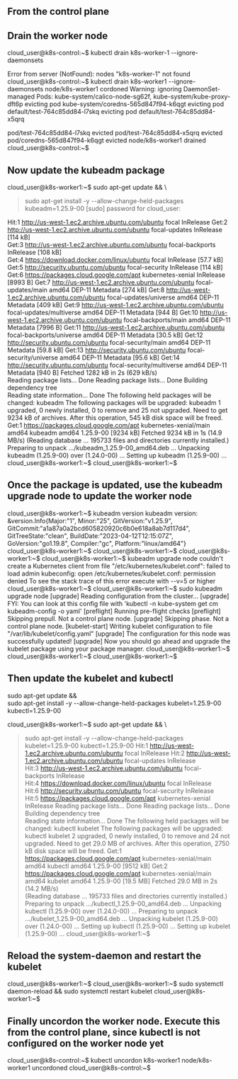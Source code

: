 
## From the control plane
## Drain the worker node

cloud_user@k8s-control:~$ kubectl drain k8s-worker-1 --ignore-daemonsets

Error from server (NotFound): nodes "k8s-worker-1" not found
cloud_user@k8s-control:~$ kubectl drain k8s-worker1 --ignore-daemonsets
node/k8s-worker1 cordoned
Warning: ignoring DaemonSet-managed Pods: kube-system/calico-node-sg62f, kube-system/kube-proxy-dft6p
evicting pod kube-system/coredns-565d847f94-k6qgt
evicting pod default/test-764c85dd84-l7skq
evicting pod default/test-764c85dd84-x5qrq

pod/test-764c85dd84-l7skq evicted
pod/test-764c85dd84-x5qrq evicted
pod/coredns-565d847f94-k6qgt evicted
node/k8s-worker1 drained
cloud_user@k8s-control:~$ 

## Now update the kubeadm package

cloud_user@k8s-worker1:~$ sudo apt-get update && \
> sudo apt-get install -y --allow-change-held-packages kubeadm=1.25.9-00 
[sudo] password for cloud_user: 

Hit:1 http://us-west-1.ec2.archive.ubuntu.com/ubuntu focal InRelease
Get:2 http://us-west-1.ec2.archive.ubuntu.com/ubuntu focal-updates InRelease [114 kB]                                                
Get:3 http://us-west-1.ec2.archive.ubuntu.com/ubuntu focal-backports InRelease [108 kB]                                              
Get:4 https://download.docker.com/linux/ubuntu focal InRelease [57.7 kB]                                                                             
Get:5 http://security.ubuntu.com/ubuntu focal-security InRelease [114 kB]                                                            
Get:6 https://packages.cloud.google.com/apt kubernetes-xenial InRelease [8993 B]
Get:7 http://us-west-1.ec2.archive.ubuntu.com/ubuntu focal-updates/main amd64 DEP-11 Metadata [274 kB]
Get:8 http://us-west-1.ec2.archive.ubuntu.com/ubuntu focal-updates/universe amd64 DEP-11 Metadata [409 kB]
Get:9 http://us-west-1.ec2.archive.ubuntu.com/ubuntu focal-updates/multiverse amd64 DEP-11 Metadata [944 B]
Get:10 http://us-west-1.ec2.archive.ubuntu.com/ubuntu focal-backports/main amd64 DEP-11 Metadata [7996 B]
Get:11 http://us-west-1.ec2.archive.ubuntu.com/ubuntu focal-backports/universe amd64 DEP-11 Metadata [30.5 kB]
Get:12 http://security.ubuntu.com/ubuntu focal-security/main amd64 DEP-11 Metadata [59.8 kB]
Get:13 http://security.ubuntu.com/ubuntu focal-security/universe amd64 DEP-11 Metadata [95.6 kB]
Get:14 http://security.ubuntu.com/ubuntu focal-security/multiverse amd64 DEP-11 Metadata [940 B]
Fetched 1282 kB in 2s (629 kB/s)                                       
Reading package lists... Done
Reading package lists... Done
Building dependency tree       
Reading state information... Done
The following held packages will be changed:
  kubeadm
The following packages will be upgraded:
  kubeadm
1 upgraded, 0 newly installed, 0 to remove and 25 not upgraded.
Need to get 9234 kB of archives.
After this operation, 545 kB disk space will be freed.
Get:1 https://packages.cloud.google.com/apt kubernetes-xenial/main amd64 kubeadm amd64 1.25.9-00 [9234 kB]
Fetched 9234 kB in 1s (14.9 MB/s)
(Reading database ... 195733 files and directories currently installed.)
Preparing to unpack .../kubeadm_1.25.9-00_amd64.deb ...
Unpacking kubeadm (1.25.9-00) over (1.24.0-00) ...
Setting up kubeadm (1.25.9-00) ...
cloud_user@k8s-worker1:~$ 
cloud_user@k8s-worker1:~$ 

## Once the package is updated, use the kubeadm upgrade node to update the worker node

cloud_user@k8s-worker1:~$ kubeadm version
kubeadm version: &version.Info{Major:"1", Minor:"25", GitVersion:"v1.25.9", GitCommit:"a1a87a0a2bcd605820920c6b0e618a8ab7d117d4", GitTreeState:"clean", BuildDate:"2023-04-12T12:15:07Z", GoVersion:"go1.19.8", Compiler:"gc", Platform:"linux/amd64"}
cloud_user@k8s-worker1:~$ 
cloud_user@k8s-worker1:~$ 
cloud_user@k8s-worker1:~$ 
cloud_user@k8s-worker1:~$ kubeadm upgrade node
couldn't create a Kubernetes client from file "/etc/kubernetes/kubelet.conf": failed to load admin kubeconfig: open /etc/kubernetes/kubelet.conf: permission denied
To see the stack trace of this error execute with --v=5 or higher
cloud_user@k8s-worker1:~$ 
cloud_user@k8s-worker1:~$ sudo kubeadm upgrade node
[upgrade] Reading configuration from the cluster...
[upgrade] FYI: You can look at this config file with 'kubectl -n kube-system get cm kubeadm-config -o yaml'
[preflight] Running pre-flight checks
[preflight] Skipping prepull. Not a control plane node.
[upgrade] Skipping phase. Not a control plane node.
[kubelet-start] Writing kubelet configuration to file "/var/lib/kubelet/config.yaml"
[upgrade] The configuration for this node was successfully updated!
[upgrade] Now you should go ahead and upgrade the kubelet package using your package manager.
cloud_user@k8s-worker1:~$ 
cloud_user@k8s-worker1:~$ 
cloud_user@k8s-worker1:~$ 

## Then update the kubelet and kubectl 

sudo apt-get update && \
sudo apt-get install -y --allow-change-held-packages kubelet=1.25.9-00 kubectl=1.25.9-00

cloud_user@k8s-worker1:~$ sudo apt-get update && \
> sudo apt-get install -y --allow-change-held-packages kubelet=1.25.9-00 kubectl=1.25.9-00
Hit:1 http://us-west-1.ec2.archive.ubuntu.com/ubuntu focal InRelease
Hit:2 http://us-west-1.ec2.archive.ubuntu.com/ubuntu focal-updates InRelease                                                                         
Hit:3 http://us-west-1.ec2.archive.ubuntu.com/ubuntu focal-backports InRelease                                                                       
Hit:4 https://download.docker.com/linux/ubuntu focal InRelease                                                                                       
Hit:6 http://security.ubuntu.com/ubuntu focal-security InRelease                                                                                     
Hit:5 https://packages.cloud.google.com/apt kubernetes-xenial InRelease
Reading package lists... Done
Reading package lists... Done
Building dependency tree       
Reading state information... Done
The following held packages will be changed:
  kubectl kubelet
The following packages will be upgraded:
  kubectl kubelet
2 upgraded, 0 newly installed, 0 to remove and 24 not upgraded.
Need to get 29.0 MB of archives.
After this operation, 2750 kB disk space will be freed.
Get:1 https://packages.cloud.google.com/apt kubernetes-xenial/main amd64 kubectl amd64 1.25.9-00 [9512 kB]
Get:2 https://packages.cloud.google.com/apt kubernetes-xenial/main amd64 kubelet amd64 1.25.9-00 [19.5 MB]
Fetched 29.0 MB in 2s (14.2 MB/s)   
(Reading database ... 195733 files and directories currently installed.)
Preparing to unpack .../kubectl_1.25.9-00_amd64.deb ...
Unpacking kubectl (1.25.9-00) over (1.24.0-00) ...
Preparing to unpack .../kubelet_1.25.9-00_amd64.deb ...
Unpacking kubelet (1.25.9-00) over (1.24.0-00) ...
Setting up kubectl (1.25.9-00) ...
Setting up kubelet (1.25.9-00) ...
cloud_user@k8s-worker1:~$ 

## Reload the system-daemon and restart the kubelet 
cloud_user@k8s-worker1:~$ 
cloud_user@k8s-worker1:~$ sudo systemctl daemon-reload && sudo systemctl restart kubelet
cloud_user@k8s-worker1:~$ 

## Finally uncordon the worker node. Execute this from the control plane, since kubectl is not configured on the worker node yet
cloud_user@k8s-control:~$ kubectl uncordon k8s-worker1
node/k8s-worker1 uncordoned
cloud_user@k8s-control:~$ 
